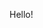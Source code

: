 Hello!                                                           
                                                                        
<!---
simoluca/simoluca is a ✨ special ✨ repository because its `README.md` (this file) appears on your GitHub profile.
You can click the Preview link to take a look at your changes.
--->
